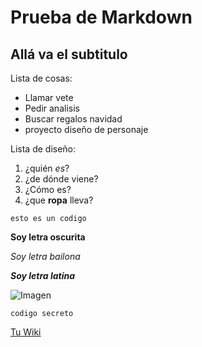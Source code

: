 # Prueba de Markdown
## Allá va el subtitulo
Lista de cosas:
- Llamar vete
- Pedir analisis
- Buscar regalos navidad
- proyecto diseño de personaje

Lista de diseño:
1. ¿quién *es*?
2. ¿de dónde viene?
3. ¿Cómo es?
4. ¿que **ropa** lleva?

~~~
esto es un codigo 
~~~
__Soy letra oscurita__

_Soy letra bailona_

***Soy letra latina***

![Imagen](https://upload.wikimedia.org/wikipedia/commons/thumb/b/b6/Image_created_with_a_mobile_phone.png/220px-Image_created_with_a_mobile_phone.png)

`codigo secreto`

[Tu Wiki](https://es.wikipedia.org/wiki/Imagen)
